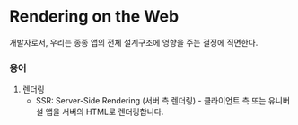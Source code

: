 # Rendering on the Web

 개발자로서, 우리는 종종 앱의 전체 설계구조에 영향을 주는 결정에 직면한다. 





### 용어

1. 렌더링
   - SSR: Server-Side Rendering (서버 측 렌더링) - 클라이언트 측 또는 유니버설 앱을 서버의 HTML로 렌더링합니다.

